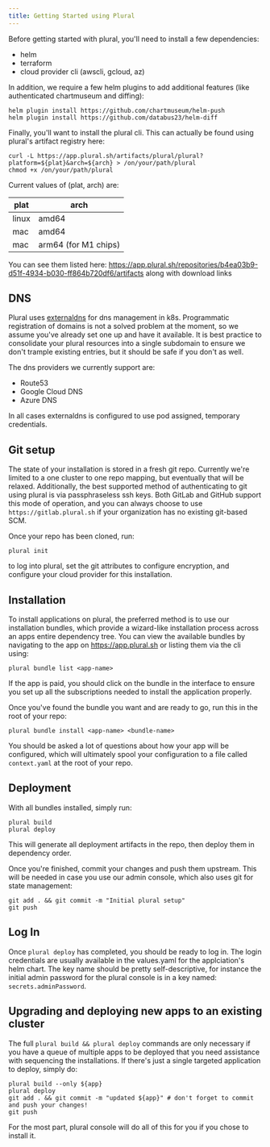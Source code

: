```yaml
---
title: Getting Started using Plural
---
```


Before getting started with plural, you'll need to install a few dependencies:

* helm
* terraform
* cloud provider cli (awscli, gcloud, az)

In addition, we require a few helm plugins to add additional features (like authenticated chartmuseum and diffing):

```shell
helm plugin install https://github.com/chartmuseum/helm-push
helm plugin install https://github.com/databus23/helm-diff
```

Finally, you'll want to install the plural cli.  This can actually be found using plural's artifact registry here:

```shell
curl -L https://app.plural.sh/artifacts/plural/plural?platform=${plat}&arch=${arch} > /on/your/path/plural
chmod +x /on/your/path/plural
```

Current values of (plat, arch) are:

| plat | arch |
| ---- | ---- |
| linux | amd64 |
| mac | amd64 |
| mac | arm64 (for M1 chips) |

You can see them listed here: https://app.plural.sh/repositories/b4ea03b9-d51f-4934-b030-ff864b720df6/artifacts along with download links

## DNS

Plural uses [externaldns](https://github.com/kubernetes-sigs/external-dns) for dns management in k8s. Programmatic registration of domains is not a solved problem at the moment, so we assume you've already set one up and have it available.  It is best practice to consolidate your plural resources into a single subdomain to ensure we don't trample existing entries, but it should be safe if you don't as well.

The dns providers we currently support are:

* Route53
* Google Cloud DNS
* Azure DNS

In all cases externaldns is configured to use pod assigned, temporary credentials.

## Git setup

The state of your installation is stored in a fresh git repo.  Currently we're limited to a one cluster to one repo mapping, but eventually that will be relaxed.  Additionally, the best supported method of authenticating to git using plural is via passphraseless ssh keys.  Both GitLab and GitHub support this mode of operation, and you can always choose to use `https://gitlab.plural.sh` if your organization has no existing git-based SCM.

Once your repo has been cloned, run:

```shell
plural init
```

to log into plural, set the git attributes to configure encryption, and configure your cloud provider for this installation.


## Installation

To install applications on plural, the preferred method is to use our installation bundles, which provide a wizard-like installation process across an apps entire dependency tree.  You can view the available bundles by navigating to the app on https://app.plural.sh or listing them via the cli using:

```shell
plural bundle list <app-name>
```

If the app is paid, you should click on the bundle in the interface to ensure you set up all the subscriptions needed to install the application properly.

Once you've found the bundle you want and are ready to go, run this in the root of your repo:

```shell
plural bundle install <app-name> <bundle-name>
```

You should be asked a lot of questions about how your app will be configured, which will ultimately spool your configuration to a file called `context.yaml` at the root of your repo.

## Deployment

With all bundles installed, simply run:

```shell
plural build
plural deploy
```

This will generate all deployment artifacts in the repo, then deploy them in dependency order.

Once you're finished, commit your changes and push them upstream.  This will be needed in case you use our admin console, which also uses git for state management:

```shell
git add . && git commit -m "Initial plural setup"
git push
```

## Log In

Once `plural deploy` has completed, you should be ready to log in.  The login credentials are usually available in the values.yaml for the applciation's helm chart.  The key name should be pretty self-descriptive, for instance the initial admin password for the plural console is in a key named: `secrets.adminPassword`.

## Upgrading and deploying new apps to an existing cluster

The full `plural build && plural deploy` commands are only necessary if you have a queue of multiple apps to be deployed that you need assistance with sequencing the installations.  If there's just a single targeted application to deploy, simply do:

```shell
plural build --only ${app}
plural deploy
git add . && git commit -m "updated ${app}" # don't forget to commit and push your changes!
git push
```

For the most part, plural console will do all of this for you if you chose to install it.
